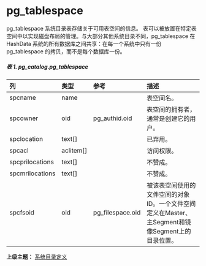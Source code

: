 # pg_tablespace

pg\_tablespace 系统目录表存储关于可用表空间的信息。 表可以被放置在特定表空间中以实现磁盘布局的管理。与大部分其他系统目录不同，pg\_tablespace 在 HashData 系统的所有数据库之间共享：在每一个系统中只有一份 pg\_tablespace 的拷贝，而不是每个数据库一份。

##### 表 1\. pg\_catalog.pg\_tablespace

|列|类型|参考|描述|
|:---|:---|:---|:---|
|spcname|name||表空间名。
|spcowner|oid|pg_authid.oid|表空间的拥有者，通常是创建它的用户。
|spclocation|text\[\]||已弃用。
|spcacl|aclitem\[\]||访问权限。
|spcprilocations|text\[\]||不赞成。
|spcmrilocations|text\[\]||不赞成。
|spcfsoid|oid|pg_filespace.oid|被该表空间使用的文件空间的对象ID。一个文件空间定义在Master、主Segment和镜像Segment上的目录位置。

**上级主题：** [系统目录定义](./README.md)